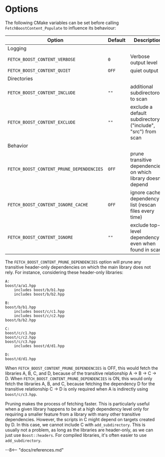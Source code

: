 # Options

The following CMake variables can be set before calling `FetchBoostContent_Populate` to influence its behaviour:

| Option                                   | Default | Description                                                   | 
|------------------------------------------|---------|---------------------------------------------------------------|
| Logging                                  |         |                                                               | 
| `FETCH_BOOST_CONTENT_VERBOSE`            | `0`     | Verbose output level                                          | 
| `FETCH_BOOST_CONTENT_QUIET`              | `OFF`   | quiet output                                                  | 
| Directories                              |         |                                                               | 
| `FETCH_BOOST_CONTENT_INCLUDE`            | `""`    | additional subdirectoroes to scan                             | 
| `FETCH_BOOST_CONTENT_EXCLUDE`            | `""`    | exclude a default subdirectory ("include", "src") from scan   | 
| Behavior                                 |         |                                                               | 
| `FETCH_BOOST_CONTENT_PRUNE_DEPENDENCIES` | `OFF`   | prune transitive dependencies on which library doesn't depend | 
| `FETCH_BOOST_CONTENT_IGNORE_CACHE`       | `OFF`   | ignore cached dependency list (rescan files every time)       | 
| `FETCH_BOOST_CONTENT_IGNORE`             | `""`    | exclude top-level dependency even when found in scan          | 

The `FETCH_BOOST_CONTENT_PRUNE_DEPENDENCIES` option will prune any transitive header-only dependencies on which the
main library does not rely. For instance, considering these header-only libraries:


```
A:
boost/a/a1.hpp
    includes boost/b/b1.hpp
    includes boost/b/b2.hpp

B:
boost/b/b1.hpp
    includes boost/c/c1.hpp
    includes boost/c/c2.hpp
boost/b/b2.hpp

C:
boost/c/c1.hpp
boost/c/c2.hpp
boost/c/c3.hpp
    includes boost/d/d1.hpp
    
D:
boost/d/d1.hpp
```

When `FETCH_BOOST_CONTENT_PRUNE_DEPENDENCIES` is OFF, this would fetch the libraries A, B, C, and D, because of the
transitive relationship A -> B -> C -> D. When `FETCH_BOOST_CONTENT_PRUNE_DEPENDENCIES` is ON, this would only fetch 
the libraries A, B, and C, because fetching the dependency D for the transitive relationship C -> D is only required
when A is indirectly using `boost/c/c3.hpp`.

Pruning makes the process of fetching faster. This is particularly useful when a given library happens to be at a 
high dependency level only for requiring a smaller feature from a library with many other transitive dependencies.
However, the scripts in C might depend on targets created by D. In this case, we cannot include C with
`add_subdirectory`. This is usually not a problem, as long as the libraries are header-only, as we can just use
`Boost::headers`. For compiled libraries, it's often easier to use `add_subdirectory`. 

--8<-- "docs/references.md"
